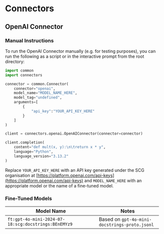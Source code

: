 # Connectors

## OpenAI Connector

### Manual Instructions

To run the OpenAI Connector manually (e.g. for testing purposes), you can run the following as a script or in the interactive prompt from the root directory:

```python
import common
import connectors

connector = common.Connector(
    connector="openai",
    model_name="MODEL_NAME_HERE",
    model_tag="undefined",
    arguments=[
        {
            "api_key":"YOUR_API_KEY_HERE"
        }
    ]
)

client = connectors.openai.OpenAIConnector(connector=connector)

client.completion(
    content="def mult(x, y):\n\treturn x * y",
    language="Python",
    language_version="3.13.2"
)
```

Replace `YOUR_API_KEY_HERE` with an API key generated under the SCG organisation at [https://platform.openai.com/api-keys](https://platform.openai.com/api-keys) and `MODEL_NAME_HERE` with an appropriate model or the name of a fine-tuned model.

### Fine-Tuned Models

| Model Name | Notes |
| ---------- | ----- |
| `ft:gpt-4o-mini-2024-07-18:scg:docstrings:BEnEMYz9` | Based on `gpt-4o-mini-docstrings-proto.jsonl` |
